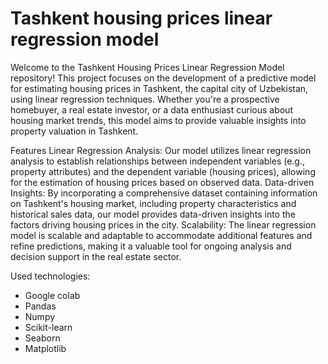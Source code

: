 # Tashkent housing prices linear regression model

Welcome to the Tashkent Housing Prices Linear Regression Model repository! This project focuses on the development of a predictive model for estimating housing prices in Tashkent, the capital city of Uzbekistan, using linear regression techniques. Whether you're a prospective homebuyer, a real estate investor, or a data enthusiast curious about housing market trends, this model aims to provide valuable insights into property valuation in Tashkent.

Features
Linear Regression Analysis: Our model utilizes linear regression analysis to establish relationships between independent variables (e.g., property attributes) and the dependent variable (housing prices), allowing for the estimation of housing prices based on observed data.
Data-driven Insights: By incorporating a comprehensive dataset containing information on Tashkent's housing market, including property characteristics and historical sales data, our model provides data-driven insights into the factors driving housing prices in the city.
Scalability: The linear regression model is scalable and adaptable to accommodate additional features and refine predictions, making it a valuable tool for ongoing analysis and decision support in the real estate sector.

Used technologies:
- Google colab
- Pandas
- Numpy
- Scikit-learn
- Seaborn
- Matplotlib
  
